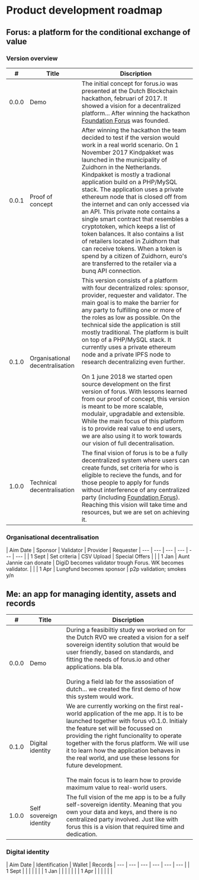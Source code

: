 # Product development roadmap

## Forus: a platform for the conditional exchange of value

### Version overview

| # | Title | Discription |
| --- | --- | --- |
| 0.0.0 | Demo | The initial concept for forus.io was presented at the Dutch Blockchain hackathon, februari of 2017. It showed a vision for a decentralized platform... After winning the hackathon [Foundation Forus](\../readme/foundation/README.md) was founded. |
| 0.0.1 | Proof of concept | After winning the hackathon the team decided to test if the version would work in a real world scenario. On 1 November 2017 Kindpakket was launched in the municipality of Zuidhorn in the Netherlands. Kindpakket is mostly a tradional application build on a PHP/MySQL stack. The application uses a private ethereum node that is closed off from the internet and can only accessed via an API. This private note contains a single smart contract that resembles a cryptotoken, which keeps a list of token balances. It also contains a list of retailers located in Zuidhorn that can receive tokens. When a token is spend by a citizen of Zuidhorn, euro's are transferred to the retailer via a bunq API connection.
| 0.1.0 | Organisational decentralisation | This version consists of a platform with four decentralized roles: sponsor, provider, requester and validator. The main goal is to make the barrier for any party to fulfilling one or more of the roles as low as possible. On the technical side the application is still mostly traditional. The platform is built on top of a PHP/MySQL stack. It currently uses a private ethereum node and a private IPFS node to research decentralizing even further. <br><br> On 1 june 2018 we started open source development on the first version of forus. With lessons learned from our proof of concept, this version is meant to be more scalable, modulair, upgradable and extensible. While the main focus of this platform is to provide real value to end users, we are also using it to work towards our vision of full decentralisation. 
| 1.0.0 | Technical decentralisation | The final vision of forus is to be a fully decentralized system where users can create funds, set criteria for who is eligible to recieve the funds, and for those people to apply for funds without interference of any centralized party (including [Foundation Forus](\../readme/foundation/README.md)). Reaching this vision will take time and resources, but we are set on achieving it.

### Organisational decentralisation

| Aim Date | Sponsor | Validator | Provider | Requester
| --- | --- | --- | --- | --- | --- |
| 1 Sept | Set criteria | CSV Upload | Special Offers |  |
| 1 Jan | Aunt Jannie can donate | DigiD becomes validator trough Forus. WK becomes validator. | |
| 1 Apr | Lungfund becomes sponsor | p2p validation; smokes y/n


## Me: an app for managing identity, assets and records  

| # | Title | Discription |
| --- | --- | --- |
| 0.0.0 | Demo | During a feasibiltiy study we worked on for the Dutch RVO we created a vision for a self sovereign identity solution that would be user friendly, based on standards, and fitting the needs of forus.io and other applications. bla bla. <br> <br> During a field lab for the assosiation of dutch... we created the first demo of how this system would work.
| 0.1.0 | Digital identity | We are currently working on the first real-world application of the me app. It is to be launched together with forus v0.1.0. Initialy the feature set will be focussed on providing the right funcionality to operate together with the forus platform. We will use it to learn how the application behaves in the real world, and use these lessons for future development. <br><br> The main focus is to learn how to provide maximum value to real-world users.
| 1.0.0 | Self sovereign identity | The full vision of the me app is to be a fully self-sovereign identity. Meaning that you own your data and keys, and there is no centralized party involved. Just like with forus this is a vision that required time and dedication.

### Digital identity

| Aim Date | Identification | Wallet | Records
| --- | --- | --- | --- | --- | --- |
| 1 Sept | | | | | |
| 1 Jan | | | | | |
| 1 Apr | | | | | |
